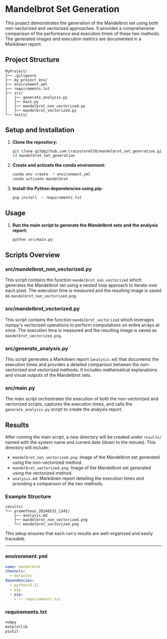 # Mandelbrot Set Generation

This project demonstrates the generation of the Mandelbrot set using both non-vectorized and vectorized approaches. It provides a comprehensive comparison of the performance and execution times of these two methods. The generated images and execution metrics are documented in a Markdown report.

## Project Structure

```
MyProject/
├── .gitignore
├── my_project_env/
├── environment.yml
├── requirements.txt
├── src/
│   ├── generate_analysis.py
│   ├── main.py
│   ├── mandelbrot_non_vectorized.py
│   ├── mandelbrot_vectorized.py
└── tests/
```

## Setup and Installation

1. **Clone the repository:**
    ```sh
    git clone git@github.com:crazystorm720/mandelbrot_set_generation.git
    cd mandelbrot_set_generation
    ```

2. **Create and activate the conda environment:**
    ```sh
    conda env create -f environment.yml
    conda activate mandelbrot
    ```

3. **Install the Python dependencies using pip:**
    ```sh
    pip install -r requirements.txt
    ```

## Usage

1. **Run the main script to generate the Mandelbrot sets and the analysis report:**
    ```sh
    python src/main.py
    ```

## Scripts Overview

### src/mandelbrot_non_vectorized.py

This script contains the function `mandelbrot_non_vectorized` which generates the Mandelbrot set using a nested loop approach to iterate over each pixel. The execution time is measured and the resulting image is saved as `mandelbrot_non_vectorized.png`.

### src/mandelbrot_vectorized.py

This script contains the function `mandelbrot_vectorized` which leverages numpy's vectorized operations to perform computations on entire arrays at once. The execution time is measured and the resulting image is saved as `mandelbrot_vectorized.png`.

### src/generate_analysis.py

This script generates a Markdown report (`analysis.md`) that documents the execution times and provides a detailed comparison between the non-vectorized and vectorized methods. It includes mathematical explanations and visual outputs of the Mandelbrot sets.

### src/main.py

The main script orchestrates the execution of both the non-vectorized and vectorized scripts, captures the execution times, and calls the `generate_analysis.py` script to create the analysis report.

## Results

After running the main script, a new directory will be created under `results/` named with the system name and current date (down to the minute). This directory will include:

- `mandelbrot_non_vectorized.png`: Image of the Mandelbrot set generated using the non-vectorized method.
- `mandelbrot_vectorized.png`: Image of the Mandelbrot set generated using the vectorized method.
- `analysis.md`: Markdown report detailing the execution times and providing a comparison of the two methods.

### Example Structure

```
results/
└── prometheus_20240531_1345/
    ├── analysis.md
    ├── mandelbrot_non_vectorized.png
    └── mandelbrot_vectorized.png
```

This setup ensures that each run's results are well-organized and easily traceable.

---

### environment.yml

```yaml
name: mandelbrot
channels:
  - defaults
dependencies:
  - python=3.11
  - pip
  - pip:
    - -r requirements.txt
```

### requirements.txt

```txt
numpy
matplotlib
psutil
```
